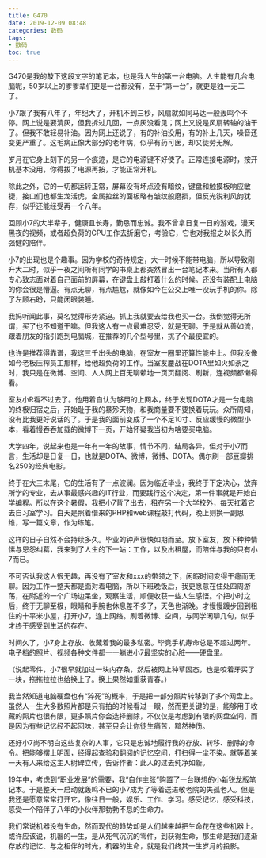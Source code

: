 ```yaml
---
title: G470
date: 2019-12-09 08:48
categories: 数码
tags: 
- 数码
toc: true
---
```


G470是我的敲下这段文字的笔记本，也是我人生的第一台电脑。人生能有几台电脑呢，50岁以上的爹爹辈们更是一台都没有，至于“第一台”，就更是独一无二了。

小7跟了我有八年了，年纪大了，开机不到三秒，风扇就如同马达一般轰鸣个不停。网上说是要清灰，但我拆过几回，一点灰没看见；网上又说是风扇转轴的油干了。但我不敢轻易补油。因为网上还说了，有的补油没用，有的补上几天，噪音还变更严重了。这毛病正像大部分的老年病，似乎有药可医，却又徒劳无解。

岁月在它身上刻下的另一个痕迹，是它的电源键不好使了。正常连接电源时，按开机基本没用，你得拔了电源再按，才能正常开机。

除此之外，它的一切都运转正常，屏幕没有坏点没有暗纹，键盘和触摸板响应敏捷，接口们也都生龙活虎，金属拉丝的面板略有皱纹般磨损，但反光锐利风韵犹存，似乎还能经受再一个八年。

回顾小7的大半辈子，健康且长寿，勤恳而忠诚。我不曾拿日复一日的游戏，漫天黑夜的视频，或者超负荷的CPU工作去折磨它，考验它，它也对我报之以长久而强健的陪伴。

小7的出现也是个趣事。因为学校的奇特规定，大一时候不能带电脑，所以导致刚升大二时，似乎一夜之间所有同学的书桌上都突然冒出一台笔记本来。当所有人都专心致志面对着自己面前的屏幕，在键盘上敲打着什么的时候。还没有装配上电脑的你会很是懵逼。有点无聊，有点尴尬，就像如今在公交上唯一没玩手机的你。除了左顾右盼，只能闭眼装睡。

我妈听闻此事，莫名觉得形势紧迫。抓上我就要去给我也买一台。我倒觉得无所谓，买了也不知道干嘛。但我这人有一点最难忍受，就是无聊。于是就从善如流，跟着朋友的指引跑到电脑城，在推荐的几个型号里，挑了个最便宜的。

也许是推荐得靠谱，我这三千出头的电脑，在室友一圈里还算性能中上。但我没像如今老板压榨员工那样，给他超负荷的工作。当室友鏖战在DOTA里如火如荼之时，我只是在微博、空间、人人网上百无聊赖地一页页翻阅、刷新，连视频都懒得看。

室友小R看不过去了。他用着自认为够用的上网本，终于发现DOTA才是一台电脑的终极归宿之后，开始耻于我的暴殄天物，和我商量要不要换着玩玩。众所周知，没有比我更好说话的了。于是我的面前变成了一个不足10寸、反应缓慢的微型小本，看着慢吞吞加载的微博下一页，开始怀疑我当初为啥要买电脑。

大学四年，说起来也是一年有一年的故事，情节不同，结局各异，但对于小7而言，生活却是日复一日，也就是DOTA、微博，微博、DOTA。偶尔刷一部豆瓣排名250的经典电影。

终于在大三末尾，它的生活有了一点波澜。因为临近毕业，我终于下定决心，放弃所学的专业，去从事最感兴趣的IT行业，而要践行这个决定，第一件事就是开始自学编程。所以在这个暑假，我把小7背了出去，租在另一个大学校外，每天扛着它去自习室学习。白天是照着借来的PHP和web课程敲打代码，晚上则换一副思维，写一篇文章，作为练笔。

这样的日子自然不会持续多久。毕业的钟声很快如期而至。放下室友，放下种种情愫与恩怨纠葛，我来到了人生的下一站：工作，以及出租屋，而陪伴与我的只有小7而已。

不可否认我这人很无趣，再没有了室友和xxx的带领之下，闲暇时间变得干瘪而无聊。因为工作一整天都是面对着电脑，所以下班晚饭后，我更愿意在住处四周游荡，在附近的一个广场边呆坐，观察生活，顺便收获一些人生感悟。个把小时之后，终于无聊至极，眼睛和手腕也休息差不多了，天色也渐晚。才慢慢踱步回到租住的十平米小屋，打开小7，连上网络。刷着微博、空间，与同学闲聊几句，似乎才终于感受到生活的存在。

时间久了，小7身上存放、收藏着我的最多私密。毕竟手机寿命总是不超过两年。电子档的照片、视频各种文件都一一躺进小7最坚实的心脏——硬盘里。

（说起零件，小7很早就加过一块内存条，然后被网上种草固态，也是咬着牙买了一块，拖拖拉拉也给换上了。换上果然如重获青春。）

我当然知道电脑硬盘也有“猝死”的概率，于是把一部分照片转移到了多个网盘上。虽然人一生大多数照片都是只有拍的时候看过一眼，然而更关键的是，能够用于收藏的照片也很有限，更多照片你会选择删除，不仅仅是考虑到有限的网盘空间，而是因为有些记忆经不起回味，甚至只会让你徒生痛苦，黯然神伤。

还好小7尚不明白这些复杂的人事，它只是忠诚地履行我的存放、转移、删除的命令。把能够摆上明面，经得起查验和翻阅的记忆空间，打扫得一尘不染。就等着某一天有人来给这主人树碑立传，告诉作者：此人的过去纯净如新。

19年中，考虑到“职业发展”的需要，我“自作主张”购置了一台联想的小新锐龙版笔记本。于是整天一启动就轰鸣不已的小7成为了等着送进敬老院的失孤老人。但是我还是愿意常常打开它，像往日一般，娱乐、工作、学习。感受记忆，感受科技，感受一个陪伴了八年的小伙伴那勃勃不息的生命力。

我们常说机器没有生命，然而现代的趋势却是人们越来越把生命花在这些机器上。或许应该说，机器的一生，是从死气沉沉的零件，到获得生命，那生命是我们逐渐存放的记忆、与之相伴的时光，机器的生命，就是我们终其一生岁月的投影。